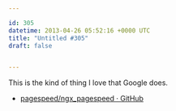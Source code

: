 ```yaml
---

id: 305
datetime: 2013-04-26 05:52:16 +0000 UTC
title: "Untitled #305"
draft: false


---
```


This is the kind of thing I love that Google does. 

 
 * [pagespeed/ngx_pagespeed · GitHub](https://github.com/pagespeed/ngx_pagespeed)


